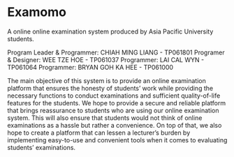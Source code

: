 # Examomo
A online online examination system produced by Asia Pacific University students.

Program Leader & Programmer: CHIAH MING LIANG - TP061801
Programer & Designer: WEE TZE HOE - TP061037
Programmer: LAI CAL WYN - TP061064
Programmer: BRYAN GOH KA HEE - TP061000

The main objective of this system is to provide an online examination platform that ensures the honesty of students’ work while providing the necessary functions to conduct examinations and sufficient quality-of-life features for the students. We hope to provide a secure and reliable platform that brings reassurance to students who are using our online examination system. This will also ensure that students would not think of online examinations as a hassle but rather a convenience. On top of that, we also hope to create a platform that can lessen a lecturer’s burden by implementing easy-to-use and convenient tools when it comes to evaluating students’ examinations.

